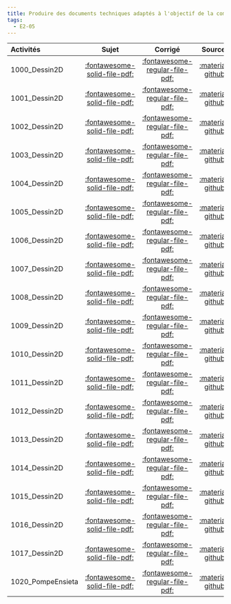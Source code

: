 ```yaml
---
title: Produire des documents techniques adaptés à l'objectif de la communication. 
tags:
  - E2-05
---
```

[comment]: <> (Généré automatiquement par make_all_activitess.py, creation_fichiers_activites)

| Activités | Sujet | Corrigé | Sources  | 
| :-------------- | :---: | :-----: | :------: | 
| 1000_Dessin2D | [:fontawesome-solid-file-pdf:](http://xpessoles-cpge.fr/pdf/G2_01_1000_Dessin2D_Sujet.pdf) | [:fontawesome-regular-file-pdf:](http://xpessoles-cpge.fr/pdf/G2_01_1000_Dessin2D_Corrige.pdf) | [:material-github:](https://github.com/xpessoles/ExercicesCompetences/tree/main/E2_ProduireInformation/E2_05_Dessin2D/1000_Dessin2D) |  
| 1001_Dessin2D | [:fontawesome-solid-file-pdf:](http://xpessoles-cpge.fr/pdf/G2_01_1001_Dessin2D_Sujet.pdf) | [:fontawesome-regular-file-pdf:](http://xpessoles-cpge.fr/pdf/G2_01_1001_Dessin2D_Corrige.pdf) | [:material-github:](https://github.com/xpessoles/ExercicesCompetences/tree/main/E2_ProduireInformation/E2_05_Dessin2D/1001_Dessin2D) |  
| 1002_Dessin2D | [:fontawesome-solid-file-pdf:](http://xpessoles-cpge.fr/pdf/G2_01_1002_Dessin2D_Sujet.pdf) | [:fontawesome-regular-file-pdf:](http://xpessoles-cpge.fr/pdf/G2_01_1002_Dessin2D_Corrige.pdf) | [:material-github:](https://github.com/xpessoles/ExercicesCompetences/tree/main/E2_ProduireInformation/E2_05_Dessin2D/1002_Dessin2D) |  
| 1003_Dessin2D | [:fontawesome-solid-file-pdf:](http://xpessoles-cpge.fr/pdf/G2_01_1003_Dessin2D_Sujet.pdf) | [:fontawesome-regular-file-pdf:](http://xpessoles-cpge.fr/pdf/G2_01_1003_Dessin2D_Corrige.pdf) | [:material-github:](https://github.com/xpessoles/ExercicesCompetences/tree/main/E2_ProduireInformation/E2_05_Dessin2D/1003_Dessin2D) |  
| 1004_Dessin2D | [:fontawesome-solid-file-pdf:](http://xpessoles-cpge.fr/pdf/G2_01_1004_Dessin2D_Sujet.pdf) | [:fontawesome-regular-file-pdf:](http://xpessoles-cpge.fr/pdf/G2_01_1004_Dessin2D_Corrige.pdf) | [:material-github:](https://github.com/xpessoles/ExercicesCompetences/tree/main/E2_ProduireInformation/E2_05_Dessin2D/1004_Dessin2D) |  
| 1005_Dessin2D | [:fontawesome-solid-file-pdf:](http://xpessoles-cpge.fr/pdf/G2_01_1005_Dessin2D_Sujet.pdf) | [:fontawesome-regular-file-pdf:](http://xpessoles-cpge.fr/pdf/G2_01_1005_Dessin2D_Corrige.pdf) | [:material-github:](https://github.com/xpessoles/ExercicesCompetences/tree/main/E2_ProduireInformation/E2_05_Dessin2D/1005_Dessin2D) |  
| 1006_Dessin2D | [:fontawesome-solid-file-pdf:](http://xpessoles-cpge.fr/pdf/G2_01_1006_Dessin2D_Sujet.pdf) | [:fontawesome-regular-file-pdf:](http://xpessoles-cpge.fr/pdf/G2_01_1006_Dessin2D_Corrige.pdf) | [:material-github:](https://github.com/xpessoles/ExercicesCompetences/tree/main/E2_ProduireInformation/E2_05_Dessin2D/1006_Dessin2D) |  
| 1007_Dessin2D | [:fontawesome-solid-file-pdf:](http://xpessoles-cpge.fr/pdf/G2_01_1007_Dessin2D_Sujet.pdf) | [:fontawesome-regular-file-pdf:](http://xpessoles-cpge.fr/pdf/G2_01_1007_Dessin2D_Corrige.pdf) | [:material-github:](https://github.com/xpessoles/ExercicesCompetences/tree/main/E2_ProduireInformation/E2_05_Dessin2D/1007_Dessin2D) |  
| 1008_Dessin2D | [:fontawesome-solid-file-pdf:](http://xpessoles-cpge.fr/pdf/G2_01_1008_Dessin2D_Sujet.pdf) | [:fontawesome-regular-file-pdf:](http://xpessoles-cpge.fr/pdf/G2_01_1008_Dessin2D_Corrige.pdf) | [:material-github:](https://github.com/xpessoles/ExercicesCompetences/tree/main/E2_ProduireInformation/E2_05_Dessin2D/1008_Dessin2D) |  
| 1009_Dessin2D | [:fontawesome-solid-file-pdf:](http://xpessoles-cpge.fr/pdf/G2_01_1009_Dessin2D_Sujet.pdf) | [:fontawesome-regular-file-pdf:](http://xpessoles-cpge.fr/pdf/G2_01_1009_Dessin2D_Corrige.pdf) | [:material-github:](https://github.com/xpessoles/ExercicesCompetences/tree/main/E2_ProduireInformation/E2_05_Dessin2D/1009_Dessin2D) |  
| 1010_Dessin2D | [:fontawesome-solid-file-pdf:](http://xpessoles-cpge.fr/pdf/G2_01_1010_Dessin2D_Sujet.pdf) | [:fontawesome-regular-file-pdf:](http://xpessoles-cpge.fr/pdf/G2_01_1010_Dessin2D_Corrige.pdf) | [:material-github:](https://github.com/xpessoles/ExercicesCompetences/tree/main/E2_ProduireInformation/E2_05_Dessin2D/1010_Dessin2D) |  
| 1011_Dessin2D | [:fontawesome-solid-file-pdf:](http://xpessoles-cpge.fr/pdf/G2_01_1011_Dessin2D_Sujet.pdf) | [:fontawesome-regular-file-pdf:](http://xpessoles-cpge.fr/pdf/G2_01_1011_Dessin2D_Corrige.pdf) | [:material-github:](https://github.com/xpessoles/ExercicesCompetences/tree/main/E2_ProduireInformation/E2_05_Dessin2D/1011_Dessin2D) |  
| 1012_Dessin2D | [:fontawesome-solid-file-pdf:](http://xpessoles-cpge.fr/pdf/G2_01_1012_Dessin2D_Sujet.pdf) | [:fontawesome-regular-file-pdf:](http://xpessoles-cpge.fr/pdf/G2_01_1012_Dessin2D_Corrige.pdf) | [:material-github:](https://github.com/xpessoles/ExercicesCompetences/tree/main/E2_ProduireInformation/E2_05_Dessin2D/1012_Dessin2D) |  
| 1013_Dessin2D | [:fontawesome-solid-file-pdf:](http://xpessoles-cpge.fr/pdf/G2_01_1013_Dessin2D_Sujet.pdf) | [:fontawesome-regular-file-pdf:](http://xpessoles-cpge.fr/pdf/G2_01_1013_Dessin2D_Corrige.pdf) | [:material-github:](https://github.com/xpessoles/ExercicesCompetences/tree/main/E2_ProduireInformation/E2_05_Dessin2D/1013_Dessin2D) |  
| 1014_Dessin2D | [:fontawesome-solid-file-pdf:](http://xpessoles-cpge.fr/pdf/G2_01_1014_Dessin2D_Sujet.pdf) | [:fontawesome-regular-file-pdf:](http://xpessoles-cpge.fr/pdf/G2_01_1014_Dessin2D_Corrige.pdf) | [:material-github:](https://github.com/xpessoles/ExercicesCompetences/tree/main/E2_ProduireInformation/E2_05_Dessin2D/1014_Dessin2D) |  
| 1015_Dessin2D | [:fontawesome-solid-file-pdf:](http://xpessoles-cpge.fr/pdf/G2_01_1015_Dessin2D_Sujet.pdf) | [:fontawesome-regular-file-pdf:](http://xpessoles-cpge.fr/pdf/G2_01_1015_Dessin2D_Corrige.pdf) | [:material-github:](https://github.com/xpessoles/ExercicesCompetences/tree/main/E2_ProduireInformation/E2_05_Dessin2D/1015_Dessin2D) |  
| 1016_Dessin2D | [:fontawesome-solid-file-pdf:](http://xpessoles-cpge.fr/pdf/G2_01_1016_Dessin2D_Sujet.pdf) | [:fontawesome-regular-file-pdf:](http://xpessoles-cpge.fr/pdf/G2_01_1016_Dessin2D_Corrige.pdf) | [:material-github:](https://github.com/xpessoles/ExercicesCompetences/tree/main/E2_ProduireInformation/E2_05_Dessin2D/1016_Dessin2D) |  
| 1017_Dessin2D | [:fontawesome-solid-file-pdf:](http://xpessoles-cpge.fr/pdf/G2_01_1017_Dessin2D_Sujet.pdf) | [:fontawesome-regular-file-pdf:](http://xpessoles-cpge.fr/pdf/G2_01_1017_Dessin2D_Corrige.pdf) | [:material-github:](https://github.com/xpessoles/ExercicesCompetences/tree/main/E2_ProduireInformation/E2_05_Dessin2D/1017_Dessin2D) |  
| 1020_PompeEnsieta | [:fontawesome-solid-file-pdf:](http://xpessoles-cpge.fr/pdf/G2_01_1020_PompeEnsieta_Sujet.pdf) | [:fontawesome-regular-file-pdf:](http://xpessoles-cpge.fr/pdf/G2_01_1020_PompeEnsieta_Corrige.pdf) | [:material-github:](https://github.com/xpessoles/ExercicesCompetences/tree/main/E2_ProduireInformation/E2_05_Dessin2D/1020_PompeEnsieta) |  

